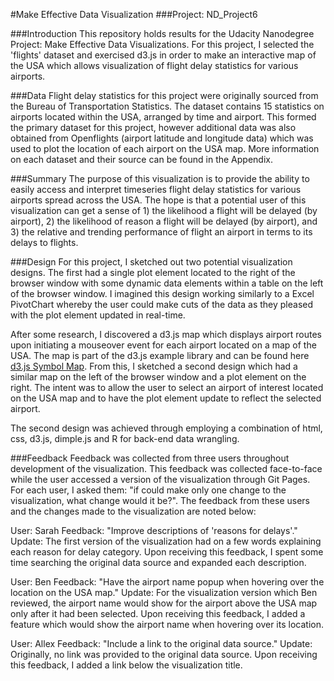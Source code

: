 
#Make Effective Data Visualization
###Project: ND_Project6


###Introduction
This repository holds results for the Udacity Nanodegree Project: Make Effective Data Visualizations. For this project, I selected the 'flights' dataset and exercised d3.js in order to make an interactive map of the USA which allows visualization of flight delay statistics for various airports.


###Data
Flight delay statistics for this project were originally sourced from the Bureau of Transportation Statistics. The dataset contains 15 statistics on airports located within the USA, arranged by time and airport. This formed the primary dataset for this project, however additional data was also obtained from Openflights (airport latitude and longitude data) which was used to plot the location of each airport on the USA map. More information on each dataset and their source can be found in the Appendix.


###Summary
The purpose of this visualization is to provide the ability to easily access and interpret timeseries flight delay statistics for various airports spread across the USA. The hope is that a potential user of this visualization can get a sense of 1) the likelihood a flight will be delayed (by airport), 2) the likelihood of reason a flight will be delayed (by airport), and 3) the relative and trending performance of flight an airport in terms to its delays to flights.


###Design
For this project, I sketched out two potential visualization designs. The first had a single plot element located to the right of the browser window with some dynamic data elements within a table on the left of the browser window. I imagined this design working similarly to a Excel PivotChart whereby the user could make cuts of the data as they pleased with the plot element updated in real-time.

After some research, I discovered a d3.js map which displays airport routes upon initiating a mouseover event for each airport located on a map of the USA. The map is part of the d3.js example library and can be found here [d3.js Symbol Map](http://mbostock.github.io/d3/talk/20111116/airports.html). From this, I sketched a second design which had a similar map on the left of the browser window and a plot element on the right. The intent was to allow the user to select an airport of interest located on the USA map and to have the plot element update to reflect the selected airport.

The second design was achieved through employing a combination of html, css, d3.js, dimple.js and R for back-end data wrangling.


###Feedback
Feedback was collected from three users throughout development of the visualization. This feedback was collected face-to-face while the user accessed a version of the visualization through Git Pages. For each user, I asked them: "if could make only one change to the visualization, what change would it be?". The feedback from these users and the changes made to the visualization are noted below:

User: Sarah
Feedback: "Improve descriptions of 'reasons for delays'." 
Update: The first version of the visualization had on a few words explaining each reason for delay category. Upon receiving this feedback, I spent some time searching the original data source and expanded each description.

User: Ben
Feedback: "Have the airport name popup when hovering over the location on the USA map."
Update: For the visualization version which Ben reviewed, the airport name would show for the airport above the USA map only after it had been selected. Upon receiving this feedback, I added a feature which would show the airport name when hovering over its location.

User: Allex
Feedback: "Include a link to the original data source."
Update: Originally, no link was provided to the original data source. Upon receiving this feedback, I added a link below the visualization title.
